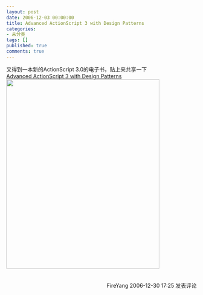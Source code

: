 ```yaml
---
layout: post
date: 2006-12-03 00:00:00
title: Advanced ActionScript 3 with Design Patterns
categories:
- 未分类
tags: []
published: true
comments: true
---
```

<p>又得到一本新的ActionScript 3.0的电子书，贴上来共享一下<br /><a href="http://www.cnblogs.com/Files/FireYang/Adobe.Press.Advanced.ActionScript.3.with.Design.Patterns.Nov.2006.rar" target="_blank">Advanced ActionScript 3 with Design Patterns </a><br /><img height="500" alt="" src="http://www.cnblogs.com/images/cnblogs_com/fireyang/as3p.jpg" width="405" border="0" />
<img src="http://www.cnblogs.com/FireYang/aggbug/608063.html" width="1" height="1" /><br /><br /><div align="right"><a style="text-decoration:none;" href="http://FireYang.cnblogs.com/" target="_blank">FireYang</a> 2006-12-30 17:25 <a href="http://www.cnblogs.com/FireYang/archive/2006/12/30/608063.html#Feedback" target="_blank" style="text-decoration:none;">发表评论</a></div></p>
